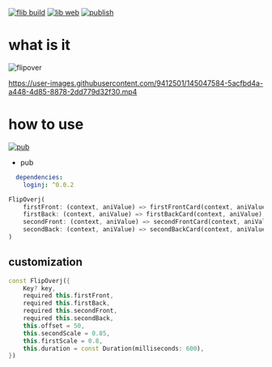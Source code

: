 
[![flib build](https://github.com/ZuYun/loginj/actions/workflows/flibbuild.yml/badge.svg)](https://github.com/ZuYun/loginj/actions/workflows/flibbuild.yml) [![lib web](https://github.com/ZuYun/loginj/actions/workflows/flibweb.yml/badge.svg)](https://github.com/ZuYun/loginj/actions/workflows/flibweb.yml)    [![publish](https://github.com/ZuYun/loginj/actions/workflows/publish.yml/badge.svg)](https://github.com/ZuYun/loginj/actions/workflows/publish.yml)

# what is it

![flipover](https://raw.githubusercontent.com/ZuYun/loginj/main/preview/loginj.gif)

https://user-images.githubusercontent.com/9412501/145047584-5acfbd4a-a448-4d85-8878-2dd779d32f30.mp4

# how to use
[![pub](https://img.shields.io/badge/pub-v0.0.2-green)](https://pub.dev/packages/loginj)
- pub
```yaml
  dependencies:
    loginj: ^0.0.2
```
  
```dart
FlipOverj(
    firstFront: (context, aniValue) => firstFrontCard(context, aniValue),
    firstBack: (context, aniValue) => firstBackCard(context, aniValue),
    secondFront: (context, aniValue) => secondFrontCard(context, aniValue),
    secondBack: (context, aniValue) => secondBackCard(context, aniValue),
)
```

## customization
```dart
const FlipOverj({
    Key? key,
    required this.firstFront,
    required this.firstBack,
    required this.secondFront,
    required this.secondBack,
    this.offset = 50,
    this.secondScale = 0.85,
    this.firstScale = 0.8,
    this.duration = const Duration(milliseconds: 600),
})
```